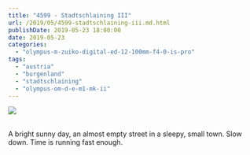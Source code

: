 ```yaml
---
title: "4599 - Stadtschlaining III"
url: /2019/05/4599-stadtschlaining-iii.md.html
publishDate: 2019-05-23 18:00:00
date: 2019-05-23
categories: 
  - "olympus-m-zuiko-digital-ed-12-100mm-f4-0-is-pro"
tags: 
  - "austria"
  - "burgenland"
  - "stadtschlaining"
  - "olympus-om-d-e-m1-mk-ii"
---
```

<div class="container">
<div class="center"><a target="_blank" href="https://d25zfm9zpd7gm5.cloudfront.net/1200x1200/2018/20180402_105938_lr.jpg"><img class="webfeedsFeaturedVisual" src="https://d25zfm9zpd7gm5.cloudfront.net/0600x0600/2018/20180402_105938_lr.jpg" /></a></div>
</div>
<br />

A bright sunny day, an almost empty street in a sleepy, small town.
Slow down. Time is running fast enough.
